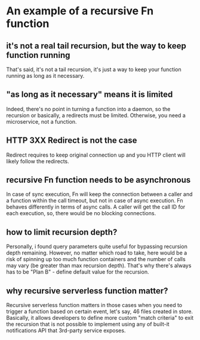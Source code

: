 # An example of a recursive Fn function

## it's not a real tail recursion, but the way to keep function running

That's said, it's not a tail recursion, it's just a way to keep your function running as long as it necessary.

## "as long as it necessary" means it is limited

Indeed, there's no point in turning a function into a daemon, so the recursion or basically, a redirects must be limited.
Otherwise, you need a microservice, not a function.

## HTTP 3XX Redirect is not the case

Redirect requires to keep original connection up and you HTTP client will likely follow the redirects.

## recursive Fn function needs to be asynchronous

In case of sync execution, Fn will keep the connection between a caller and a function within the call timeout, but not in case of async execution.
Fn behaves differently in terms of async calls. A caller will get the call ID for each execution, so, there would be no blocking connections.

## how to limit recursion depth?

Personally, i found query parameters quite useful for bypassing recursion depth remaining.
However, no matter which road to take, here would be a risk of spinning up too much function containers 
and the number of calls may vary (be greater than max recursion depth). That's why there's always has to be "Plan B" - define default value for the recursion.

## why recursive serverless function matter?

Recursive serverless function matters in those cases when you need to trigger a function based on certain event, let's say, 46 files created in store.
Basically, it allows developers to define more custom "match criteria" to exit the recursion that is not possible to implement 
using any of built-it notifications API that 3rd-party service exposes.

